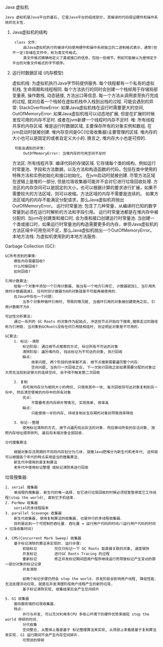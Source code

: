 Java 虚拟机
    
    Java 虚拟机是Java平台的基石, 它是Java平台的组成部分, 其编译的代码保证硬件和操作系统的无关性.
   
1. Java虚拟机的结构
        
        class 文件: 
            由Java虚拟机执行的编译代码使用硬件和操作系统独立的二进制格式表示，通常(但不一定)存储在文件中，称为类文件格式。
            类文件格式精确地定义了类或接口的信息，包括一些细节，例如可能被认为是特定于平台的对象文件格式的字节顺序。  

2. 运行时数据区域 (内存模型)
   
    
    虚拟机栈:
        为虚拟机执行Java字节码提供服务.
        每个线程都有一个私有的虚拟机栈. 生命周期和线程相同. 每个方法执行的同时会创建一个栈帧用于存储局部变量表, 操作数栈, 动态链接, 方法出口等信息. 
        每一个方法从调用直至执行完成的过程, 就对应着一个栈帧在虚拟机栈中入栈到出栈的过程.
        可能会遇到的异常:
            StackOverflowError: 如果Java虚拟机栈在运行时需要更大的空间,
            OutOfMemoryError: 如果Java虚拟机栈可以动态地扩展, 但是在扩展的时候发现可用的内存不足时. 或者在jvm新建一个线程时内存不足时.
    堆:
        所有线程共享的内存区域. 堆是运行时数据区域, 主要保存所有的对象实例和数组.
        在jvm启动时就被创建. 堆内存空间是GC(垃圾收集器)主要管理的区域. 堆内存的大小也可以是固定的或者自定义大小的. 换言之, 堆内存大小也是可控的.
        
        可能会遇到的异常:
            OutOfMemoryError: 当堆内存的可用空间不足时
    方法区:
        所有线程共享. 编译代码的存储区域. 它存储每个类的结构，例如运行时常量池、字段和方法数据，以及方法和构造函数的代码，包括在类中使用的特殊方法和实例初始化和接口初始化。
        在jvm启动时就被创建. 尽管方法区域在逻辑上是堆的一部分, 但是垃圾收集器可能并不会对它进行垃圾回收处理.
        方法区的内存空间可以是固定的大小，也可以根据计算的要求进行扩展，如果不需要较大的方法区域，则可以收缩。方法区域的内存不需要是连续的。
        如果方法区域内的内存不能满足分配请求，那么Java虚拟机将抛出OutOfMemoryError。
    运行时常量池:
        包含了几种常量，从编译时已知的数字常量到必须在运行时解析的方法和字段引用。
        运行时常量池都是在堆内存中被分配的. 当jvm在创建类和接口时, 会为类和接口创建运行时常量池.
        当创建一个类或接口时，如果运行时常量池的构造需要更多的内存，单但Java虚拟机的方法区域中可用空间不足，那么Java虚拟机抛出一个OutOfMemoryError。
    本地方法栈:
        为虚拟机使用到的本地方法服务.     
            
Garbage Collection (GC):
    
    GC所考虑到的事情:
        哪些内存需要回收?
        什么时候回收?
        如何回收?
    
    引用计数算法:
        给每一个对象中添加一个引用计数器, 每当有一个地方引用它, 计数器就加1, 当引用失效时计数器就减1. 任何时刻计数器为0的对象就是不可能再被使用的.
        在Java中存在一个问题:
            当多个对象种循环引用时, 导致的情况是, 当循环引用的对象被创建使用之后, 引用计数都不为0.
            
    可达性分析算法:
        通过一系列的 GC Roots 的对象作为起始点, 冲这些节点开始向下搜索,搜索走过的路径称为引用链. 当对象到GCRoots没有任何引用链相连时, 则证明此对象是不可用的.
    
    GC算法:
        1. 标记--清除
            标记阶段: 通过根节点搜索的方式, 标记所有不可达的对象
            清除阶段: 遍历堆内存, 找出标记为不可达的对象, 执行回收
            缺点:
                效率问题, 两个阶段的效率都不高. 根节点搜索需要遍历整个内存.
                空间问题, 当执行一次回收之后, 下一次执行回收之前如果需要分配的对象过大而无法找到足够大的连续空间, 会不得不触发第二次回收    
         
        2. 复制
            将可用内存分为相同大小的两份, 只使用其中一块, 每次回收将可达对象复制到另一份中, 然后清空使用的内存中的所有对象
            优点:
                不需要考虑内存碎片等情况, 实现简单, 效率高
            缺点:
                只能使用一半的内存, 持续复制长生存期的对象则导致效率降低
            
        3. 标记--整理 
            使用标记清除的方式, 根节点遍历找出存活的对象. 然后移动所有的存活对象, 按照内存地址顺序排列, 最后将末端对象全部回收.
        
    分代搜集算法
        
        根据对象存活周期的不同将内存划分为几块. 就像Java把堆分为新生代和老年代, 这样就可以根据各个年代的特点采用适当的搜集算法.
        新生代中使用的是复制算法
        老年代中使用标记整理 或标记清除来进行回收
        
垃圾搜集器:
    
    1. serial 搜集器
        单线程的搜集器. 新生代的唯一选择. 在它进行垃圾回收的时候必须短暂暂停其它工作线程(stop the world), 直到它手机结束. 
    2. ParNew 收集器
        serial的多线程版本
    3. parallel Scavenge 收集器
        新生代收集器, 使用复制算法的收集器, 也是并行的多线程收集器.
        目的是达到一个可控制的吞吐量. 吞吐量 = 运行用户代码的时间/(运行用户代码的时间 + 垃圾收集时间)
        
    4. CMS(Concurrent Mark Sweep) 收集器
        基于标记清除的算法来实现的. 运行步骤:
            初始标记        仅仅只标记一下 GC Roots 能直接关联的对象, 速度很快
            并发标记        进行GC Roots Tracing 的过程
            重新标记        修正并发标记期间因用户程序继续运行而导致标记产生变动的那一部分对象的标记记录
            并发清除        
            
            前两个标记步骤仍然会 stop the world. 并发阶段会影响用户线程, 降低性能. 无法处理浮动垃圾, 就是在并发清理阶段用户线程产生的新的垃圾.
            基于标记清除实现, 收集结束后会产生空间碎片
            
    5. G1 收集器
        面向服务端的垃圾收集器. 
        特点:
            并行与并发, 可以充分利用多CPU 多核心环境下的硬件优势来缩短 stop the world 停顿的时间.
            分代收集
            空间整合, 从整体上看是基于 标记整理算法来实现, 从局部上来看是基于复制算法来实现. G1 运行期间不会产生内存空间碎片.
            可预测的停顿                                 